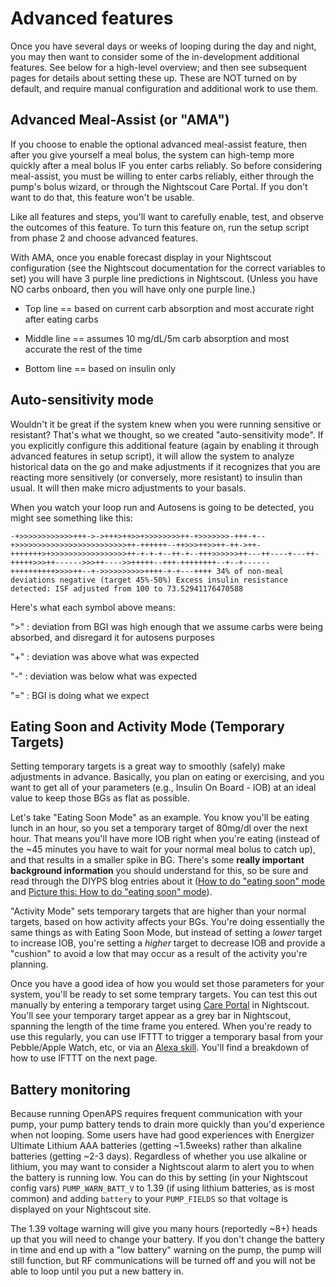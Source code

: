 # Advanced features

Once you have several days or weeks of looping during the day and night, you may then want to consider some of the in-development additional features. See below for a high-level overview; and then see subsequent pages for details about setting these up. These are NOT turned on by default, and require manual configuration and additional work to use them.

## Advanced Meal-Assist (or "AMA")

If you choose to enable the optional advanced meal-assist feature, then after you give yourself a meal bolus, the system can high-temp more quickly after a meal bolus IF you enter carbs reliably. So before considering meal-assist, you must be willing to enter carbs reliably, either through the pump's bolus wizard, or through the Nightscout Care Portal. If you don't want to do that, this feature won't be usable.

Like all features and steps, you'll want to carefully enable, test, and observe the outcomes of this feature. To turn this feature on, run the setup script from phase 2 and choose advanced features. 

With AMA, once you enable forecast display in your Nightscout configuration (see the Nightscout documentation for the correct variables to set) you will have 3 purple line predictions in Nightscout. (Unless you have NO carbs onboard, then you will have only one purple line.)

* Top line == based on current carb absorption and most accurate right after eating carbs

* Middle line == assumes 10 mg/dL/5m carb absorption and most accurate the rest of the time

* Bottom line == based on insulin only


## Auto-sensitivity mode

Wouldn't it be great if the system knew when you were running sensitive or resistant? That's what we thought, so we created "auto-sensitivity mode". If you explicitly configure this additional feature (again by enabling it through advanced features in setup script), it will allow the system to analyze historical data on the go and make adjustments if it recognizes that you are reacting more sensitively (or conversely, more resistant) to insulin than usual. It will then make micro adjustments to your basals.

When you watch your loop run and Autosens is going to be detected, you might see something like this:

`-+>>>>>>>>>>>>+++->->+++>++>>+>>>>>>>>++-+>>>>>>>-+++-+--+>>>>>>>>>>>>>>>>>>>>>>>>>++-++++++--++>>>++>>++-++->++-+++++++>+>>>>>>>>>>>>>>>>>++-+-+-+--++-+--+++>>>>>>++---++----+---++-+++++>>>++------>>>++---->>+++++--+++-++++++++--+--+------++++++++++>>>>++--+->>>>>>>>>>++++-+-+---++++ 34% of non-meal deviations negative (target 45%-50%)
Excess insulin resistance detected: ISF adjusted from 100 to 73.52941176470588`

Here's what each symbol above means:

 ">" : deviation from BGI was high enough that we assume carbs were being absorbed, and disregard it for autosens purposes

 "+" : deviation was above what was expected

 "-" : deviation was below what was expected

 "=" : BGI is doing what we expect


## Eating Soon and Activity Mode (Temporary Targets)

Setting temporary targets is a great way to smoothly (safely) make adjustments in advance. Basically, you plan on eating or exercising, and you want to get all of your parameters (e.g., Insulin On Board - IOB) at an ideal value to keep those BGs as flat as possible.

Let's take "Eating Soon Mode" as an example. You know you'll be eating lunch in an hour, so you set a temporary target of 80mg/dl over the next hour. That means you'll have more IOB right when you're eating (instead of the ~45 minutes you have to wait for your normal meal bolus to catch up), and that results in a smaller spike in BG. There's some **really important background information** you should understand for this, so be sure and read through the DIYPS blog entries about it ([How to do "eating soon" mode](https://diyps.org/2015/03/26/how-to-do-eating-soon-mode-diyps-lessons-learned/) and [Picture this: How to do "eating soon" mode](https://diyps.org/2016/07/11/picture-this-how-to-do-eating-soon-mode/)).

"Activity Mode" sets temporary targets that are higher than your normal targets, based on how activity affects your BGs. You're doing essentially the same things as with Eating Soon Mode, but instead of setting a *lower* target to increase IOB, you're setting a *higher* target to decrease IOB and provide a "cushion" to avoid a low that may occur as a result of the activity you're planning.

Once you have a good idea of how you would set those parameters for your system, you'll be ready to set some temprary targets. You can test this out manually by entering a temporary target using [Care Portal](http://www.nightscout.info/wiki/faqs-2/wifi-at-school/nightscout-care-portal) in Nightscout. You'll see your temporary target appear as a grey bar in Nightscout, spanning the length of the time frame you entered. When you're ready to use this regularly, you can use IFTTT to trigger a temporary basal from your Pebble/Apple Watch, etc, or via an [Alexa skill](https://github.com/nightscout/cgm-remote-monitor#alexa-amazon-alexa). You'll find a breakdown of how to use IFTTT on the next page.


## Battery monitoring

Because running OpenAPS requires frequent communication with your pump, your pump battery tends to drain more quickly than you'd experience when not looping. Some users have had good experiences with Energizer Ultimate Lithium AAA batteries (getting ~1.5weeks) rather than alkaline batteries (getting ~2-3 days). Regardless of whether you use alkaline or lithium, you may want to consider a Nightscout alarm to alert you to when the battery is running low. You can do this by setting (in your Nightscout config vars) `PUMP_WARN_BATT_V` to 1.39 (if using lithium batteries, as is most common) and adding `battery` to your `PUMP_FIELDS` so that voltage is displayed on your Nightscout site.

The 1.39 voltage warning will give you many hours (reportedly ~8+) heads up that you will need to change your battery. If you don't change the battery in time and end up with a "low battery" warning on the pump, the pump will still function, but RF communications will be turned off and you will not be able to loop until you put a new battery in.
